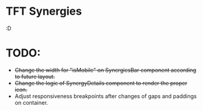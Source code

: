 # TFT Synergies

:D

# TODO:

- ~~Change the width for "isMobile" on SynergiesBar component according to future layout.~~
- ~~Change the logic of SynergyDetails component to render the proper icon.~~
- Adjust responsiveness breakpoints after changes of gaps and paddings on container.
